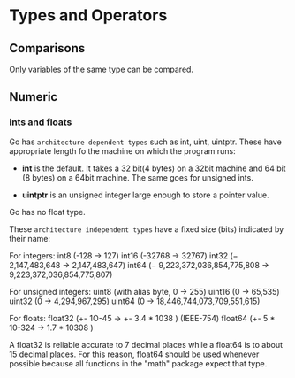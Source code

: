 # Types and Operators

## Comparisons
Only variables of the same type can be compared.

## Numeric

### ints and floats
Go has `architecture dependent types` such as int, uint, uintptr. These have
appropriate length fo the machine on which the program runs:

* **int** is the default. It takes a 32 bit(4 bytes) on a 32bit machine and
64 bit (8 bytes) on a 64bit machine. The same goes for unsigned ints.

* **uintptr** is an unsigned integer large enough to store a pointer value.

Go has no float type.

These `architecture independent types` have a fixed size (bits) indicated by
their name:

For integers:
  int8 (-128 -> 127)
  int16 (-32768 -> 32767)
  int32 (− 2,147,483,648  ->  2,147,483,647)
  int64 (− 9,223,372,036,854,775,808 -> 9,223,372,036,854,775,807)

For unsigned integers:
  uint8 (with alias byte, 0 -> 255)
  uint16 (0 -> 65,535)
  uint32 (0 -> 4,294,967,295)
  uint64 (0 -> 18,446,744,073,709,551,615)

For floats:
  float32 (+- 1O-45 -> +- 3.4 * 1038 )
  (IEEE-754) float64 (+- 5 * 10-324 -> 1.7 * 10308 )

A float32 is reliable accurate to 7 decimal places while a float64 is to about
15 decimal places. For this reason, float64 should be used whenever possible
because all functions in the "math" package expect that type.
